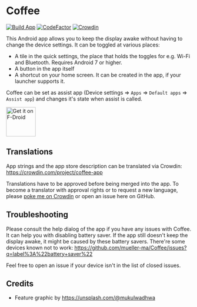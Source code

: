 # Coffee

[![Build App](https://github.com/mueller-ma/Coffee/actions/workflows/build.yml/badge.svg)](https://github.com/mueller-ma/Coffee/actions/workflows/build.yml)
[![CodeFactor](https://www.codefactor.io/repository/github/mueller-ma/coffee/badge)](https://www.codefactor.io/repository/github/mueller-ma/coffee)
[![Crowdin](https://badges.crowdin.net/coffee-app/localized.svg)](https://crowdin.com/project/coffee-app)

This Android app allows you to keep the display awake without having to change the device settings. It can be toggled at various places:
* A tile in the quick settings, the place that holds the toggles for e.g. Wi-Fi and Bluetooth. Requires Android 7 or higher.
* A button in the app itself
* A shortcut on your home screen. It can be created in the app, if your launcher supports it.

Coffee can be set as assist app (Device settings => `Apps` => `Default apps` => `Assist app`) and changes it's state when assist is called.

[<img src="https://f-droid.org/badge/get-it-on.png" alt="Get it on F-Droid" height="80">](https://f-droid.org/de/packages/com.github.muellerma.coffee/)

## Translations

App strings and the app store description can be translated via Crowdin: https://crowdin.com/project/coffee-app

Translations have to be approved before being merged into the app. To become a translator with approval rights or to request a new language, please [poke me on Crowdin](https://crowdin.com/profile/mueller-ma) or open an issue here on GitHub. 


## Troubleshooting

Please consult the help dialog of the app if you have any issues with Coffee. It can help you with disabling battery saver.
If the app still doesn't keep the display awake, it might be caused by these battery savers. There're some devices known not to work: https://github.com/mueller-ma/Coffee/issues?q=label%3A%22battery+saver%22

Feel free to open an issue if your device isn't in the list of closed issues.

## Credits

* Feature graphic by https://unsplash.com/@mukulwadhwa
